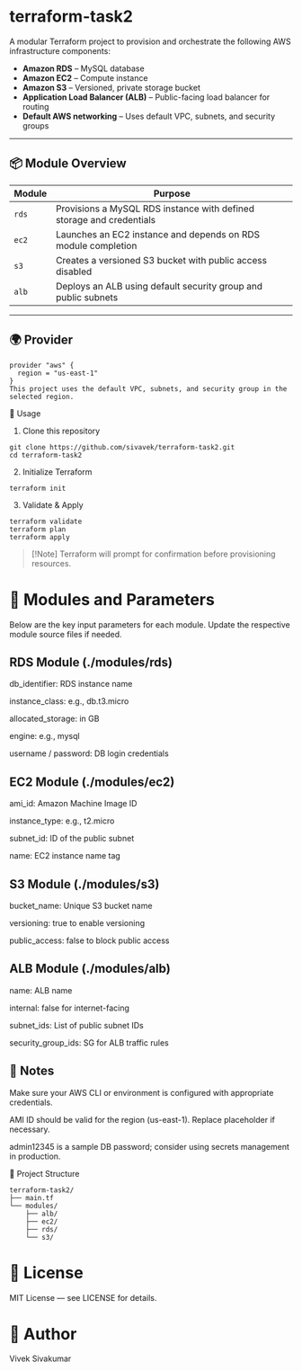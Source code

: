 # terraform-task2

A modular Terraform project to provision and orchestrate the following AWS infrastructure components:

- **Amazon RDS** – MySQL database
- **Amazon EC2** – Compute instance
- **Amazon S3** – Versioned, private storage bucket
- **Application Load Balancer (ALB)** – Public-facing load balancer for routing
- **Default AWS networking** – Uses default VPC, subnets, and security groups

---

## 📦 Module Overview

| Module | Purpose |
|--------|---------|
| `rds`  | Provisions a MySQL RDS instance with defined storage and credentials |
| `ec2`  | Launches an EC2 instance and depends on RDS module completion |
| `s3`   | Creates a versioned S3 bucket with public access disabled |
| `alb`  | Deploys an ALB using default security group and public subnets |

---

## 🌍 Provider

```hcl
provider "aws" {
  region = "us-east-1"
}
This project uses the default VPC, subnets, and security group in the selected region.
```

🚀 Usage
1. Clone this repository

```
git clone https://github.com/sivavek/terraform-task2.git
cd terraform-task2

```

2. Initialize Terraform

```
terraform init

```

3. Validate & Apply

```
terraform validate
terraform plan
terraform apply

```

>[!Note] Terraform will prompt for confirmation before provisioning resources.

# 🔐 Modules and Parameters

Below are the key input parameters for each module. Update the respective module source files if needed.

## RDS Module (./modules/rds)

db_identifier: RDS instance name

instance_class: e.g., db.t3.micro

allocated_storage: in GB

engine: e.g., mysql

username / password: DB login credentials

## EC2 Module (./modules/ec2)

ami_id: Amazon Machine Image ID

instance_type: e.g., t2.micro

subnet_id: ID of the public subnet

name: EC2 instance name tag

## S3 Module (./modules/s3)

bucket_name: Unique S3 bucket name

versioning: true to enable versioning

public_access: false to block public access

## ALB Module (./modules/alb)

name: ALB name

internal: false for internet-facing

subnet_ids: List of public subnet IDs

security_group_ids: SG for ALB traffic rules

## 📝 Notes

Make sure your AWS CLI or environment is configured with appropriate credentials.

AMI ID should be valid for the region (us-east-1). Replace placeholder if necessary.

admin12345 is a sample DB password; consider using secrets management in production.


📁 Project Structure
```
terraform-task2/
├── main.tf
└── modules/
    ├── alb/
    ├── ec2/
    ├── rds/
    └── s3/
```

# 📜 License
MIT License — see LICENSE for details.

# 👤 Author
Vivek Sivakumar


